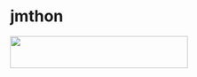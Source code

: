 # jmthon

<p align="left"><a href="https://heroku.com/deploy?template=https://github.com/Eisknsn/mus1"> <img src="https://img.shields.io/badge/Deploy%20To%20Heroku-purple?style=for-the-badge&logo=heroku" width="320" height="58.45"/></a></p>
